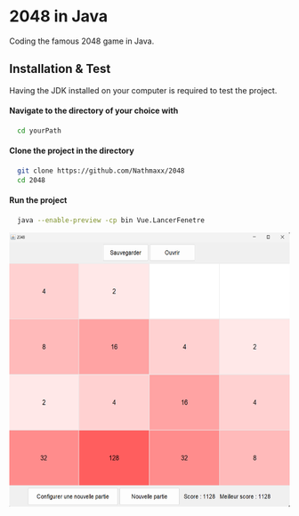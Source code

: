 
# 2048 in Java

Coding the famous 2048 game in Java.


## Installation & Test

Having the JDK installed on your computer is required to test the project.

#### Navigate to the directory of your choice with 

```bash
  cd yourPath  
```
#### Clone the project in the directory

```bash
  git clone https://github.com/Nathmaxx/2048
  cd 2048
```
#### Run the project

```bash
  java --enable-preview -cp bin Vue.LancerFenetre
```
    
<img src="GamePresentation.png" style="width:583px;height:493px;">

